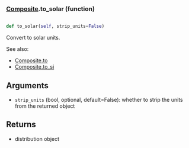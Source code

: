 ### [Composite](Composite.md).to_solar (function)


```py

def to_solar(self, strip_units=False)

```



Convert to solar units.

See also:

* [Composite.to](Composite.to.md)
* [Composite.to_si](Composite.to_si.md)

Arguments
------------
* `strip_units` (bool, optional, default=False): whether to strip the
    units from the returned object

Returns
-------------
* distribution object

